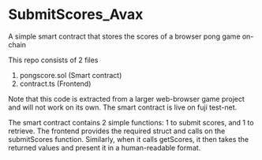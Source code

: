 # SubmitScores_Avax
A simple smart contract that stores the scores of a browser pong game on-chain


This repo consists of 2 files
1) pongscore.sol (Smart contract)
2) contract.ts (Frontend)

Note that this code is extracted from a larger web-browser game project and will not work on its own. The smart contract is live on fuji test-net.

The smart contract contains 2 simple functions: 1 to submit scores, and 1 to retrieve. The frontend provides the required struct and calls on the submitScores function. Similarly, when it calls getScores, it then takes the returned values and present it in a human-readable format.

